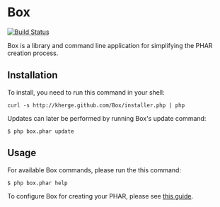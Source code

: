 # Box

[![Build Status](https://secure.travis-ci.org/kherge/Box.png?branch=master)](http://travis-ci.org/kherge/Box)

Box is a library and command line application for simplifying the PHAR creation process.

## Installation

To install, you need to run this command in your shell:

    curl -s http://kherge.github.com/Box/installer.php | php

Updates can later be performed by running Box's update command:

    $ php box.phar update

## Usage

For available Box commands, please run the this command:

    $ php box.phar help

To configure Box for creating your PHAR, please see [this guide][guide].

[guide]: https://github.com/kherge/Box/wiki/Configuration
